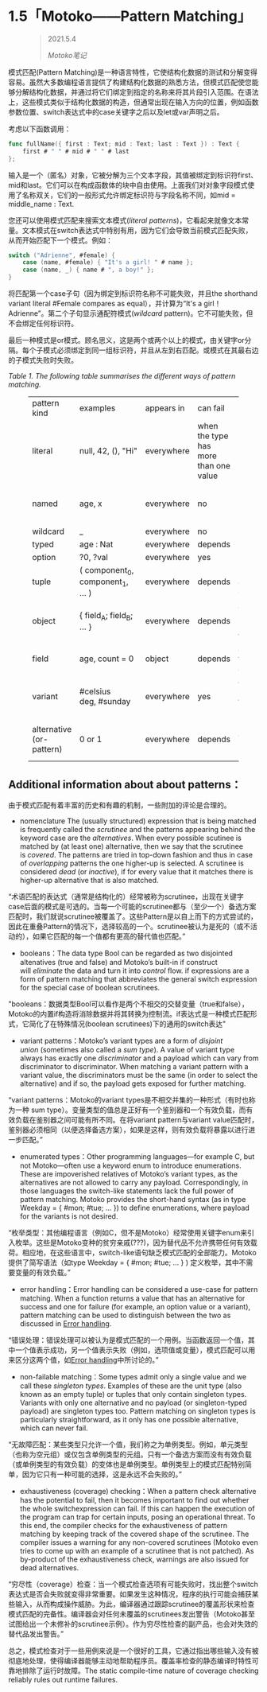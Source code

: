 # 1.5「Motoko——Pattern Matching」

<figure class="wp-block-pullquote"><blockquote><p>2021.5.4</p><cite>Motoko笔记</cite></blockquote></figure>

模式匹配(Pattern Matching)是一种语言特性，它使结构化数据的测试和分解变得容易。虽然大多数编程语言提供了构建结构化数据的熟悉方法，但模式匹配使您能够分解结构化数据，并通过将它们绑定到指定的名称来将其片段引入范围。在语法上，这些模式类似于结构化数据的构造，但通常出现在输入方向的位置，例如函数参数位置、switch表达式中的case关键字之后以及let或var声明之后。

考虑以下函数调用：

```go
func fullName({ first : Text; mid : Text; last : Text }) : Text { 
	first # " " # mid # " " # last 
};
```

输入是一个（匿名）对象，它被分解为三个文本字段，其值被绑定到标识符first、mid和last。它们可以在构成函数体的块中自由使用。上面我们对对象字段模式使用了名称双关，它们的一般形式允许绑定标识符与字段名称不同，如mid = middle\_name : Text.

您还可以使用模式匹配来搜索文本模式(*literal patterns*)，它看起来就像文本常量。文本模式在switch表达式中特别有用，因为它们会导致当前模式匹配失败，从而开始匹配下一个模式。例如：

```go
switch ("Adrienne", #female) { 
	case (name, #female) { "It's a girl! " # name }; 
	case (name, _) { name # ", a boy!" }; 
}
```

将匹配第一个case子句（因为绑定到标识符名称不可能失败，并且the shorthand variant literal #Female compares as equal），并计算为“It's a girl！Adrienne”。第二个子句显示通配符模式(*wildcard* pattern)。它不可能失败，但不会绑定任何标识符。

最后一种模式是or模式。顾名思义，这是两个或两个以上的模式，由关键字or分隔。每个子模式必须绑定到同一组标识符，并且从左到右匹配。或模式在其最右边的子模式失败时失败。

*Table 1. The following table summarises the different ways of pattern matching.*

<figure class="wp-block-table is-style-regular"><table class=""><tbody><tr><td>pattern kind</td><td>examples</td><td>appears in</td><td>can fail</td><td>remarks</td></tr><tr><td>literal</td><td>null,&nbsp;42,&nbsp;(),&nbsp;"Hi"</td><td>everywhere</td><td>when the type has more than one value</td><td></td></tr><tr><td>named</td><td>age,&nbsp;x</td><td>everywhere</td><td>no</td><td>introduces identifiers into a new scope</td></tr><tr><td>wildcard</td><td>_</td><td>everywhere</td><td>no</td><td></td></tr><tr><td>typed</td><td>age : Nat</td><td>everywhere</td><td>depends</td><td></td></tr><tr><td>option</td><td>?0,&nbsp;?val</td><td>everywhere</td><td>yes</td><td></td></tr><tr><td>tuple</td><td>( component<sub>0</sub>, component<sub>1</sub>, …​ )</td><td>everywhere</td><td>depends</td><td>must have at least two components</td></tr><tr><td>object</td><td>{ field<sub>A</sub>; field<sub>B</sub>; …​ }</td><td>everywhere</td><td>depends</td><td>allowed to mention a subset of fields</td></tr><tr><td>field</td><td>age,&nbsp;count = 0</td><td>object</td><td>depends</td><td>age&nbsp;is short for&nbsp;age = age</td></tr><tr><td>variant</td><td>#celsius deg,&nbsp;#sunday</td><td>everywhere</td><td>yes</td><td>#sunday&nbsp;is short form for&nbsp;#sunday ()</td></tr><tr><td>alternative (or-pattern)</td><td>0 or 1</td><td>everywhere</td><td>depends</td><td>no alternative may bind an identifier</td></tr></tbody></table></figure>

## Additional information about about patterns：

由于模式匹配有着丰富的历史和有趣的机制，一些附加的评论是合理的。

- nomenclature The (usually structured) expression that is being matched is frequently called the *scrutinee* and the patterns appearing behind the keyword case are the *alternatives*. When every possible scutinee is matched by (at least one) alternative, then we say that the scrutinee is *covered*. The patterns are tried in top-down fashion and thus in case of *overlapping* patterns the one higher-up is selected. A scrutinee is considered *dead* (or *inactive*), if for every value that it matches there is higher-up alternative that is also matched.

“术语匹配的表达式（通常是结构化的）经常被称为scrutinee，出现在关键字case后面的模式是可选的。当每一个可能的scrutinee都与（至少一个）备选方案匹配时，我们就说scrutinee被覆盖了。这些Pattern是以自上而下的方式尝试的，因此在重叠Pattern的情况下，选择较高的一个。scrutinee被认为是死的（或不活动的），如果它匹配的每一个值都有更高的替代值也匹配。”

- booleans：The data type Bool can be regarded as two disjointed altenatives (true and false) and Motoko’s built-in if construct will *eliminate* the data and turn it into *control* flow. if expressions are a form of pattern matching that abbreviates the general switch expression for the special case of boolean scrutinees.

"booleans：数据类型Bool可以看作是两个不相交的交替变量（true和false），Motoko的内置if构造将消除数据并将其转换为控制流。if表达式是一种模式匹配形式，它简化了在特殊情况(boolean scrutinees)下的通用的switch表达"

- variant patterns：Motoko’s variant types are a form of *disjoint union* (sometimes also called a *sum type*). A value of variant type always has exactly one *discriminator* and a payload which can vary from discriminator to discriminator. When matching a variant pattern with a variant value, the discriminators must be the same (in order to select the alternative) and if so, the payload gets exposed for further matching.

“variant patterns：Motoko的variant types是不相交并集的一种形式（有时也称为一种 sum type）。变量类型的值总是正好有一个鉴别器和一个有效负载，而有效负载在鉴别器之间可能有所不同。在将variant pattern与variant value匹配时，鉴别器必须相同（以便选择备选方案），如果是这样，则有效负载将暴露以进行进一步匹配。”

- enumerated types：Other programming languages—for example C, but not Motoko—often use a keyword enum to introduce enumerations. These are impoverished relatives of Motoko’s variant types, as the alternatives are not allowed to carry any payload. Correspondingly, in those languages the switch-like statements lack the full power of pattern matching. Motoko provides the short-hand syntax (as in type Weekday = { #mon; #tue; …​ }) to define enumerations, where payload for the variants is not desired.

“枚举类型：其他编程语言（例如C，但不是Motoko）经常使用关键字enum来引入枚举。这些是Motoko变种的贫穷亲戚(???)，因为替代品不允许携带任何有效载荷。相应地，在这些语言中，switch-like语句缺乏模式匹配的全部能力。Motoko提供了简写语法（如type Weekday = { #mon; #tue; …​ } ) 定义枚举，其中不需要变量的有效负载。”

- error handling：Error handling can be considered a use-case for pattern matching. When a function returns a value that has an alternative for success and one for failure (for example, an option value or a variant), pattern matching can be used to distinguish between the two as discussed in [Error handling](<https://sdk.dfinity.org/docs/language-guide/pattern-matching.html#errors.html>).

“错误处理：错误处理可以被认为是模式匹配的一个用例。当函数返回一个值，其中一个值表示成功，另一个值表示失败（例如，选项值或变量），模式匹配可以用来区分这两个值，如[Error handling](<https://sdk.dfinity.org/docs/language-guide/pattern-matching.html#errors.html>)中所讨论的。”

- non-failable matching：Some types admit only a single value and we call these *singleton types*. Examples of these are the unit type (also known as an empty tuple) or tuples that only contain singleton types. Variants with only one alternative and no payload (or singleton-typed payload) are singleton types too. Pattern matching on singleton types is particularly straightforward, as it only has one possible alternative, which can never fail.

“无故障匹配：某些类型只允许一个值，我们称之为单例类型。例如，单元类型（也称为空元组）或仅包含单例类型的元组。只有一个备选方案而没有有效负载（或单例类型的有效负载）的变体也是单例类型。单例类型上的模式匹配特别简单，因为它只有一种可能的选择，这是永远不会失败的。”

- exhaustiveness (coverage) checking：When a pattern check alternative has the potential to fail, then it becomes important to find out whether the whole switchexpression can fail. If this can happen the execution of the program can trap for certain inputs, posing an operational threat. To this end, the compiler checks for the exhaustiveness of pattern matching by keeping track of the covered shape of the scrutinee. The compiler issues a warning for any non-covered scrutinees (Motoko even tries to come up with an example of a scrutinee that is not patched). As by-product of the exhaustiveness check, warnings are also issued for dead alternatives.

“穷尽性（coverage）检查：当一个模式检查选项有可能失败时，找出整个switch表达式是否会失败就变得非常重要。如果发生这种情况，程序的执行可能会捕获某些输入，从而构成操作威胁。为此，编译器通过跟踪scrutinee的覆盖形状来检查模式匹配的完备性。编译器会对任何未覆盖的scrutinees发出警告（Motoko甚至试图给出一个未修补的scrutinee示例）。作为穷尽性检查的副产品，也会对失效的替代品发出警告。”

总之，模式检查对于一些用例来说是一个很好的工具，它通过指出哪些输入没有被彻底地处理，使得编译器能够主动地帮助程序员。覆盖率检查的静态编译时特性可靠地排除了运行时故障。The static compile-time nature of coverage checking reliably rules out runtime failures.
